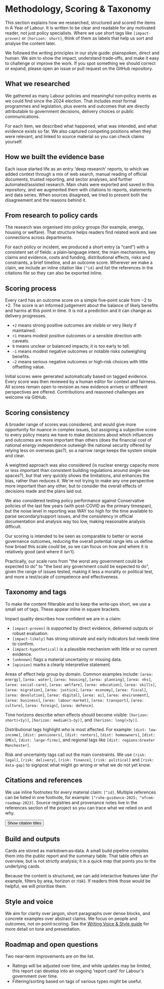 # Methodology, Scoring & Taxonomy

<div class="tag-codes">

This section explains how we researched, structured and scored the items in A Year of Labour. It is written to be clear and readable for any motivated reader, not just policy specialists. Where we use short tags like `[impact-proven]` or `[horizon: short]`, think of them as labels that help us sort and analyse the content later.

We followed the writing principles in our style guide: plainspoken, direct and human. We aim to show the impact, understand trade‑offs, and make it easy to challenge or improve the work. If you spot something we should correct or expand, please open an issue or pull request on the GitHub repository.

## What we researched

We gathered as many Labour policies and meaningful non‑policy events as we could find since the 2024 election. That includes most formal programmes and legislation, plus events and outcomes that are directly attributable to government decisions, delivery choices or public communications.

For each item, we described what happened, what was intended, and what evidence exists so far. We also captured competing positions when they were relevant, and linked to source material so you can check claims yourself.

## How we built the evidence base

Each issue started life as an entry 'deep research' reports, to which we added context through a mix of web search, manual reading of official documents, trusted reporting, and sector analyses, and further automated/assisted research. Main chats were exported and saved in this repository, and we augmented them with citations to reports, statements and data series. When sources disagreed, we tried to present both the disagreement and the reasons behind it.

## From research to policy cards

The research was organised into policy groups (for example, energy, housing or welfare). That structure helps readers find related work and see connections across departments.

For each policy or incident, we produced a short entry (a “card”) with a consistent set of fields: a plain‑language intent, the main mechanisms, key claims and evidence, costs and funding, distributional effects, risks and constraints, a brief timeline, and an outcome score. Wherever we make a claim, we include an inline citation like `[^id]` and list the references in the citations file so they can also be exported inline.

## Scoring process

Every card has an outcome score on a simple five‑point scale from −2 to +2. The score is an informed judgement about the balance of likely benefits and harms at this point in time. It is not a prediction and it can change as delivery progresses.

- <span class="score-help score-2">`+2` means strong positive outcomes are visible or very likely if maintained.</span>
- <span class="score-help score-1">`+1` means modest positive outcomes or a sensible direction with caveats.</span>
- <span class="score-help score-0">`0` means unclear or balanced impacts; it is too early to tell.</span>
- <span class="score-help score--1">`−1` means modest negative outcomes or notable risks outweighing benefits.</span>
- <span class="score-help score--2">`−2` means serious negative outcomes or high‑risk choices with little offsetting value.</span>

Initial scores were generated automatically based on tagged evidence. Every score was then reviewed by a human editor for context and fairness. All scores remain open to revision as new evidence arrives or different perspectives are offered. Contributions and reasoned challenges are welcome via GitHub.

## Scoring consistency

A broader range of scores was considered, and would give more opportunity for nuance in complex issues, but assigning a subjective score to every policy means we have to make decisions about which influences and outcomes are more important than others (does the financial cost of national energy independence outweigh the national security offered by relying less on overseas gas?), so a narrow range keeps the system simple and clear.

A weighted approach was also considered (is nuclear energy capacity more or less important than consistent building regulations around single-sex spaces?), but that very quickly shows the limitations, and enhances the bias, rather than reduces it. We're not trying to make any one perspective more important than any other, but to consider the overall effects of decisions made and the plans laid out.

We also considered testing policy performance against Conservative policies of the last few years (with post-COVID as the primary timespan), but the noise level in reporting was WAY too high for the time available to parse secondary/support issues, and the consistency in official documentation and analysis way too low, making reasonable analysis difficult.

Our scoring is intended to be seen as comparable to better or worse governance outcomes, reducing the overall potential range lets us define how broad this scale _could_ be, so we can focus on how and where it is relatively good (and where it isn't). 

Practically, our scale runs from "the worst any government could be expected to do" to "the best any government could be expected to do", given the range of issues tested, making it less a morality or political test, and more a test/scale of competence and effectiveness.

## Taxonomy and tags

To make the content filterable and to keep the write‑ups short, we use a small set of tags. These appear inline in square brackets.

Impact quality describes how confident we are in a claim:

- `[impact-proven]` is supported by direct evidence, delivered outputs or robust evaluation.
- `[impact-likely]` has strong rationale and early indicators but needs time to confirm.
- `[impact-hypothetical]` is a plausible mechanism with little or no current evidence.
- `[unknown]` flags a material uncertainty or missing data.
- `[opinion]` marks a clearly interpretive statement.

Areas of effect help group by domain. Common examples include: `[area: energy]`, `[area: water]`, `[area: housing]`, `[area: planning]`, `[area: nhs]`, `[area: social-care]`, `[area: welfare]`, `[area: education]`, `[area: skills]`, `[area: migration]`, `[area: justice]`, `[area: economy]`, `[area: fiscal]`, `[area: devolution]`, `[area: digital]`, `[area: ai]`, `[area: environment]`, `[area: business]`, `[area: labour-market]`, `[area: transport]`, `[area: culture]`, `[area: foreign]`, `[area: defence]`.

Time horizons describe when effects should become visible: `[horizon: short(<1y)]`, `[horizon: medium(1–3y)]`, and `[horizon: long(>3y)]`.

Distributional tags highlight who is most affected. For example: `[dist: low-income]`, `[dist: pensioners]`, `[dist: renters]`, `[dist: homeowners]`, `[dist: SMEs]`, `[dist: large-firms]`, and regional tags like `[dist: regions:Greater Manchester]`.

Risk and uncertainty tags call out the main constraints. We use `[risk: legal]`, `[risk: delivery]`, `[risk: finance]`, `[risk: political]` and `[risk: data-gap]` to signpost what might go wrong or what we do not yet know.

## Citations and references

We use inline footnotes for every material claim: `[^id]`. Multiple references can be listed in one footnote, for example: `[^rshe-guidance-2025; ^ofcom-roadmap-2023]`. Source registries and provenance notes live in the references section of the project so you can trace what we relied on and why.

</div>

<p class="citations-toggle-row">
  <button type="button" id="toggle-citations" data-citations-visibility="toggle" class="btn">Show citation titles</button>
  <span id="citations-state" class="muted" aria-live="polite"></span>
</p>

## Build and outputs

Cards are stored as markdown‑as‑data. A small build pipeline compiles them into the public report and the summary table. That table offers an overview, but is not strictly analysis; it is a quick map that points you to the underlying cards.

Because the content is structured, we can add interactive features later (for example, filters by area, horizon or risk). If readers think those would be helpful, we will prioritise them.

## Style and voice

We aim for clarity over jargon, short paragraphs over dense blocks, and concrete examples over abstract claims. We focus on people and outcomes, not on point‑scoring. See the [Writing Voice & Style guide](./style-guide.html) for more detail on tone and presentation.

## Roadmap and open questions

Two near‑term improvements are on the list. 
- Ratings will be adjusted over time, and while updates may be limited, this report can develop into an ongoing 'report card' for Labour's government over time.
- Filtering/sorting based on tags of various types _might_ be useful.
